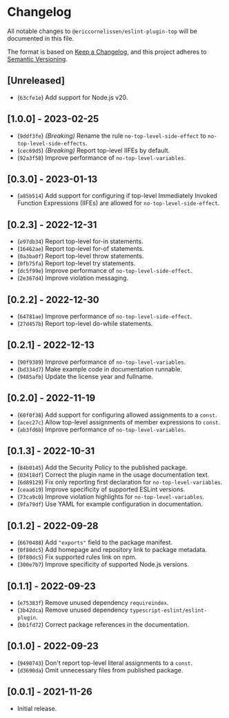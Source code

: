# Changelog

All notable changes to `@ericcornelissen/eslint-plugin-top` will be documented
in this file.

The format is based on [Keep a Changelog], and this project adheres to [Semantic
Versioning].

## [Unreleased]

- (`63cfe1e`) Add support for Node.js v20.

## [1.0.0] - 2023-02-25

- (`9ddf3fe`) _(Breaking)_ Rename the rule `no-top-level-side-effect` to
  `no-top-level-side-effects`.
- (`cec69d5`) _(Breaking)_ Report top-level IIFEs by default.
- (`92a3f58`) Improve performance of `no-top-level-variables`.

## [0.3.0] - 2023-01-13

- (`a85b514`) Add support for configuring if top-level Immediately Invoked
  Function Expressions (IIFEs) are allowed for `no-top-level-side-effect`.

## [0.2.3] - 2022-12-31

- (`e97db34`) Report top-level for-in statements.
- (`16462ae`) Report top-level for-of statements.
- (`0a3ba0f`) Report top-level throw statements.
- (`0fb75fa`) Report top-level try statements.
- (`dc5f99e`) Improve performance of `no-top-level-side-effect`.
- (`2e367d4`) Improve violation messaging.

## [0.2.2] - 2022-12-30

- (`64781ae`) Improve performance of `no-top-level-side-effect`.
- (`27d457b`) Report top-level do-while statements.

## [0.2.1] - 2022-12-13

- (`90f9389`) Improve performance of `no-top-level-variables`.
- (`bd334d7`) Make example code in documentation runnable.
- (`9485afb`) Update the license year and fullname.

## [0.2.0] - 2022-11-19

- (`60f0f38`) Add support for configuring allowed assignments to a `const`.
- (`acec27c`) Allow top-level assignments of member expressions to `const`.
- (`ab3fd6b`) Improve performance of `no-top-level-variables`.

## [0.1.3] - 2022-10-31

- (`84b0145`) Add the Security Policy to the published package.
- (`03418df`) Correct the plugin name in the usage documentation text.
- (`6d89129`) Fix only reporting first declaration for `no-top-level-variables`.
- (`ceaa619`) Improve specificity of supported ESLint versions.
- (`73ca9c0`) Improve violation highlights for `no-top-level-variables`.
- (`9fa79df`) Use YAML for example configuration in documentation.

## [0.1.2] - 2022-09-28

- (`6670488`) Add `"exports"` field to the package manifest.
- (`0f80dc5`) Add homepage and repository link to package metadata.
- (`0f80dc5`) Fix supported rules link on npm.
- (`300e7b7`) Improve specificity of supported Node.js versions.

## [0.1.1] - 2022-09-23

- (`e75383f`) Remove unused dependency `requireindex`.
- (`3b42dca`) Remove unused dependency `typescript-eslint/eslint-plugin`.
- (`bb1fd72`) Correct package references in the documentation.

## [0.1.0] - 2022-09-23

- (`9490743`) Don't report top-level literal assignments to a `const`.
- (`d3690da`) Omit unnecessary files from published package.

## [0.0.1] - 2021-11-26

- Initial release.

[keep a changelog]: https://keepachangelog.com/en/1.0.0/
[semantic versioning]: https://semver.org/spec/v2.0.0.html
